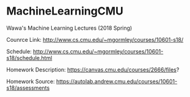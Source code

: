 # MachineLearningCMU
Wawa's Machine Learning Lectures (2018 Spring)

Counrce Link: http://www.cs.cmu.edu/~mgormley/courses/10601-s18/

Schedule: http://www.cs.cmu.edu/~mgormley/courses/10601-s18/schedule.html

Homework Description: https://canvas.cmu.edu/courses/2666/files?

Homework Source: https://autolab.andrew.cmu.edu/courses/10601-s18/assessments
